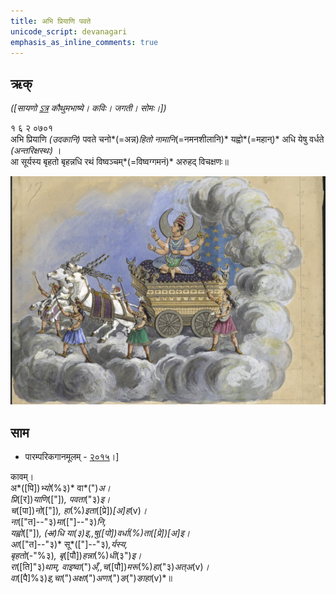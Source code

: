 ```yaml
---
title: अभि प्रियाणि पवते
unicode_script: devanagari  
emphasis_as_inline_comments: true
---
```


## ऋक्

*([सायणो [ऽत्र](https://archive.org/details/SamaVedaSanhitaWithSayanabhashyaVolume2SatyavrataSamasrami1876bis_201803/page/n191) कौथुमभाष्ये। कविः। जगती। सोमः।])*

१ ६ २ ०७०१   
अभि प्रियाणि *(उदकानि)* पवते चनो*(=अन्न)*हितो नामानि*(=नमनशीलानि)* यह्वो*(=महान्)* अधि येषु वर्धते *(अन्तरिक्षस्थः)* ।  
आ सूर्यस्य बृहतो बृहन्नधि रथं विष्वञ्चम्*(=विष्वग्गमनं)* अरुहद् विचक्षणः॥

![](../images/soma_moon_chandra.jpg)

## साम
- पारम्परिकगानमूलम् - [२०१५](https://archive.org/stream/sAmaveda-jaiminIya-paravastu-paramparA-docs/UDAKA%20SAANTHI%20SAAMAANI#page/n2/mode/1up&sa=D&ust=1542425956390000)।]
<div class="audioEmbed"  caption="रामानुजार्यः 1974 " src="https://archive
.org/download/jaiminIya-sAma-gAna-paravastu-tradition-rAmAnuja/kAvam.mp3"></div>
<div class="audioEmbed"  caption="गोपालार्यः 2015  " src="https://archive
.org/download/jaiminIya-sAma-gAna-paravastu-tradition-gopAla-2015/kAvam.mp3"></div>
<div class="audioEmbed"  caption="गोपाल-विश्वासयोर् अनुवचनम् 2018 1x" src="https://archive
.org/download/jaiminIya-sAma-gAna-paravastu-tradition-anuvachanam-gopAla-vishvAsa-2018/kAvam.mp3"></div>
<div class="audioEmbed"  caption="गोपाल-विश्वासयोर् अनुवचनम् 2018 1.5x" src="https://archive
.org/download/jaiminIya-sAma-gAna-paravastu-tradition-anuvachanam-gopAla-vishvAsa-2018-150p-speed/kAvam.mp3"></div>


कावम्।  
अ*([पि])*भ्यो*(%३)* वा*(")*अ।  
प्रि*([र])*याणि*(["])*, पवता*("३)*इ।  
च*([पा])*नो*(["])*, हा*(%)*इता*([प्रे])*[अ]ह*(v)*।  
ना*(["त]--"३)*मा*(["]--"३)*नि,  
यह्वो*(["])*, *(~~अ~~)*धि या*(३)*इ,,षु*([पो])*वर्धा*(%)*ता*([प्रे])*[अ]इ।  
आ*(["त]--"३)* सू*(["]--"३)*,र्यस्य,  
बृहतो*(-"%३)*, बृ*([पौ])*हन्ना*(%)*धी*(३")*इ।  
रा*([ति]"३)*थाम्, वाइष्वा*(")*अँ,,च*([पौ])*मरू*(%)*हा*("३)*अत्अ*(v)*।  
वा*([पै]%३)*इ,चा*(")*अक्षा*(")*अणा*(")*ङ*(")*ङाहा*(v)*॥  
